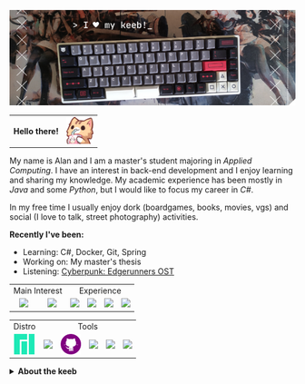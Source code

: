 <p align="center"><img src="https://raw.githubusercontent.com/alanxptm/alanxptm/main/img/keeb.png"/></center>

<table align="center" border="0">
  <tbody>
    <tr valign=middle>
      <td><b>Hello there!</b></td>
      <td><img height=48px src="https://raw.githubusercontent.com/alanxptm/alanxptm/main/img/cat.png"/></td>
    </tr>
  </tbody>
</table>

My name is Alan and I am a master's student majoring in *Applied Computing*. I have an interest in back-end development and I enjoy learning and sharing my knowledge. My academic experience has been mostly in *Java* and some *Python*, but I would like to focus my career in *C#*.

In my free time I usually enjoy dork (boardgames, books, movies, vgs) and social (I love to talk, street photography) activities.

**Recently I've been:**
- Learning: C#, Docker, Git, Spring
- Working on: My master's thesis
- Listening: <a href="https://open.spotify.com/playlist/6NeKXYIKjDVCqfCIg9l9J8?si=e7d1f29321eb47f7">Cyberpunk: Edgerunners OST</a>

<table align="center">
  <tbody>
    <tr>
      <td align="center" colspan=2>Main Interest</td>
      <td align="center" colspan=4>Experience</td>
    </tr>
    <tr>
      <td align="center"><img height=36 wdth=36 src="https://cdn.jsdelivr.net/gh/devicons/devicon/icons/csharp/csharp-original.svg" /></td>
      <td align="center"><img height=36 wdth=36 src="https://cdn.jsdelivr.net/gh/devicons/devicon/icons/elixir/elixir-original.svg" /></td>
      <td align="center"><img height=36 wdth=36 src="https://cdn.jsdelivr.net/gh/devicons/devicon/icons/java/java-original.svg" /></td>
      <td align="center"><img height=36 wdth=36 src="https://cdn.jsdelivr.net/gh/devicons/devicon/icons/python/python-original.svg" /></td>
      <td align="center"><img height=36 wdth=36 src="https://cdn.jsdelivr.net/gh/devicons/devicon/icons/html5/html5-original.svg" /></td>
      <td align="center"><img height=36 wdth=36 src="https://cdn.jsdelivr.net/gh/devicons/devicon/icons/css3/css3-original.svg" /></td>
    </tr>
  </tbody>
</table>

<table align="center">
  <tbody>
    <tr>
      <td align="center">Distro</td>
      <td align="center" colspan=5>Tools</td>
    </tr>
    <tr>
      <td align="center"><img height=36 wdth=36 src="https://raw.githubusercontent.com/alanxptm/alanxptm/main/img/manjaro.png"/></td>
      <td align="center"><img height=36 wdth=36 src="https://cdn.jsdelivr.net/gh/devicons/devicon/icons/docker/docker-original.svg" /></td>
      <td align="center"><img height=36 wdth=36 src="/img/gh.png" /></td>
      <td align="center"><img height=36 wdth=36 src="https://cdn.jsdelivr.net/gh/devicons/devicon/icons/jetbrains/jetbrains-original.svg" /></td>
      <td align="center"><img height=36 wdth=36 src="https://cdn.jsdelivr.net/gh/devicons/devicon/icons/trello/trello-plain.svg" /></td>
      <td align="center"><img height=36 wdth=36 src="https://cdn.jsdelivr.net/gh/devicons/devicon/icons/vscode/vscode-original.svg" /></td>
    </tr>
  </tbody>
</table>

<details>
    <summary><b>About the keeb</b></summary><br/>
    <table>
      <tbody>
        <tr>
          <td align="center">PCB Plate</td>
          <td align="center" colspan=3>Customization</td>
          <td align="center" colspan=3>Keycaps [cherry]</td>
        </tr>
        <tr>
          <td align="center">GK68xs</td>
          <td align="center">PCB Stabilizers Pad</td>
          <td align="center">Switch Films</td>
          <td align="center">Switch Pad Films</td>
          <td align="center">Evil Dolche [clone]</td>
          <td align="center">PSX</td>
          <td align="center">Spacebar</td>
        </tr>
      </tbody>
    </table>
    Build process:
    <a href="https://www.instagram.com/p/CSU4XJqrI3Q/?utm_source=ig_web_button_share_sheet">Tools + Lube</a> / <a href="https://www.instagram.com/p/CSkIAzRLg4G/?utm_source=ig_web_button_share_sheet">PCB + Case</a> / <a href="https://www.instagram.com/p/CcODNaVLGOg/?utm_source=ig_web_button_share_sheet">Switch Pads</a>
</details>
